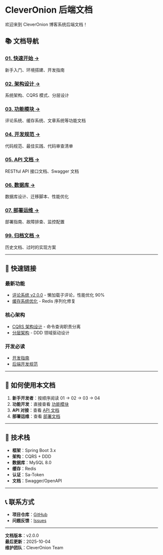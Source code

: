 # CleverOnion 后端文档

欢迎来到 CleverOnion 博客系统后端文档！

## 📚 文档导航

### [01. 快速开始 →](./01-getting-started/)

新手入门、环境搭建、开发指南

### [02. 架构设计 →](./02-architecture/)

系统架构、CQRS 模式、分层设计

### [03. 功能模块 →](./03-features/)

评论系统、缓存系统、文章系统等功能文档

### [04. 开发规范 →](./04-standards/)

代码规范、最佳实践、代码审查清单

### [05. API 文档 →](./05-api/)

RESTful API 接口文档、Swagger 文档

### [06. 数据库 →](./06-database/)

数据库设计、迁移脚本、性能优化

### [07. 部署运维 →](./07-deployment/)

部署指南、故障排查、监控配置

### [99. 归档文档 →](./99-archive/)

历史文档、过时的实现方案

---

## 🚀 快速链接

### 最新功能

- [评论系统 v2.0.0](./03-features/comments/) - 懒加载子评论，性能优化 90%
- [缓存系统优化](./03-features/cache/) - Redis 序列化修复

### 核心架构

- [CQRS 架构设计](./02-architecture/cqrs/) - 命令查询职责分离
- [分层架构](./02-architecture/) - DDD 领域驱动设计

### 开发必读

- [开发指南](./01-getting-started/development-guidelines.md)
- [后端开发规范](./04-standards/backend-development-standards.md)

---

## 📖 如何使用本文档

1. **新手开发者**：按顺序阅读 01 → 02 → 03 → 04
2. **功能开发**：直接查看 [功能模块](./03-features/)
3. **API 对接**：查看 [API 文档](./05-api/)
4. **部署运维**：查看 [部署文档](./07-deployment/)

---

## 🔧 技术栈

- **框架**：Spring Boot 3.x
- **架构**：CQRS + DDD
- **数据库**：MySQL 8.0
- **缓存**：Redis
- **认证**：Sa-Token
- **文档**：Swagger/OpenAPI

---

## 📞 联系方式

- **项目仓库**：[GitHub](https://github.com/CleverOnion/blog)
- **问题反馈**：[Issues](https://github.com/CleverOnion/blog/issues)

---

**文档版本**：v2.0.0  
**最后更新**：2025-10-04  
**维护团队**：CleverOnion Team
